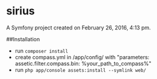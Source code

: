 sirius
======

A Symfony project created on February 26, 2016, 4:13 pm.

##Installation
* run `composer install`
* create compass.yml in /app/config/ with "parameters: assetic.filter.compass.bin: %your_path_to_compass%"
* run `php app/console assets:install --symlink web/`